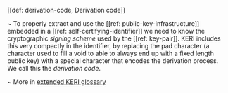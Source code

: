 [[def: derivation-code, Derivation code]]

~ To properly extract and use the [[ref: public-key-infrastructure]] embedded in a [[ref: self-certifying-identifier]] we need to know the cryptographic _signing scheme_ used by the [[ref: key-pair]]. KERI includes this very compactly in the identifier, by replacing the pad character (a character used to fill a void to able to always end up with a fixed length public key) with a special character that encodes the derivation process. We call this the _derivation code_.

~ More in <a href="https://weboftrust.github.io/WOT-terms/docs/glossary/derivation-code">extended KERI glossary</a>
